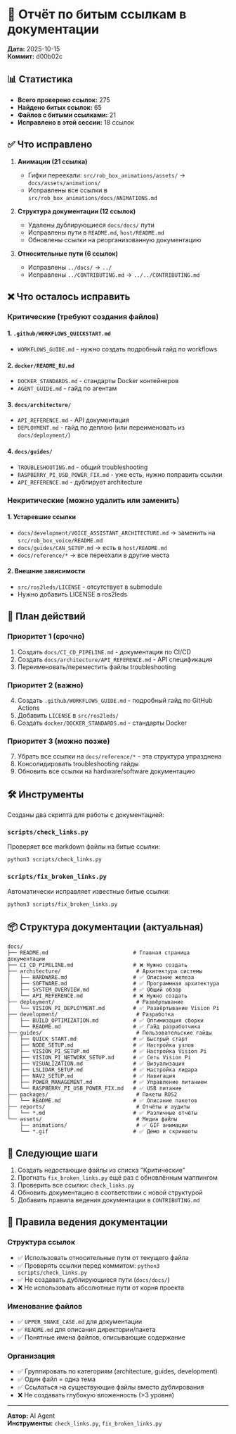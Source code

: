 # 🔗 Отчёт по битым ссылкам в документации

**Дата:** 2025-10-15  
**Коммит:** d00b02c

## 📊 Статистика

- **Всего проверено ссылок:** 275
- **Найдено битых ссылок:** 65
- **Файлов с битыми ссылками:** 21
- **Исправлено в этой сессии:** 18 ссылок

## ✅ Что исправлено

1. **Анимации (21 ссылка)**
   - Гифки переехали: `src/rob_box_animations/assets/` → `docs/assets/animations/`
   - Исправлены все ссылки в `src/rob_box_animations/docs/ANIMATIONS.md`

2. **Структура документации (12 ссылок)**
   - Удалены дублирующиеся `docs/docs/` пути
   - Исправлены пути в `README.md`, `host/README.md`
   - Обновлены ссылки на реорганизованную документацию

3. **Относительные пути (6 ссылок)**
   - Исправлены `../docs/` → `../`
   - Исправлены `../CONTRIBUTING.md` → `../../CONTRIBUTING.md`

## ❌ Что осталось исправить

### Критические (требуют создания файлов)

#### 1. `.github/WORKFLOWS_QUICKSTART.md`
- `WORKFLOWS_GUIDE.md` - нужно создать подробный гайд по workflows

#### 2. `docker/README_RU.md`
- `DOCKER_STANDARDS.md` - стандарты Docker контейнеров
- `AGENT_GUIDE.md` - гайд по агентам

#### 3. `docs/architecture/`
- `API_REFERENCE.md` - API документация
- `DEPLOYMENT.md` - гайд по деплою (или переименовать из `docs/deployment/`)

#### 4. `docs/guides/`
- `TROUBLESHOOTING.md` - общий troubleshooting
- `RASPBERRY_PI_USB_POWER_FIX.md` - уже есть, нужно поправить ссылки
- `API_REFERENCE.md` - дублирует architecture

### Некритические (можно удалить или заменить)

#### 1. Устаревшие ссылки
- `docs/development/VOICE_ASSISTANT_ARCHITECTURE.md` → заменить на `src/rob_box_voice/README.md`
- `docs/guides/CAN_SETUP.md` → есть в `host/README.md`
- `docs/reference/*` → все переехали в другие места

#### 2. Внешние зависимости
- `src/ros2leds/LICENSE` - отсутствует в submodule
- Нужно добавить LICENSE в ros2leds

## 📝 План действий

### Приоритет 1 (срочно)

1. Создать `docs/CI_CD_PIPELINE.md` - документация по CI/CD
2. Создать `docs/architecture/API_REFERENCE.md` - API спецификация
3. Переименовать/переместить файлы troubleshooting

### Приоритет 2 (важно)

4. Создать `.github/WORKFLOWS_GUIDE.md` - подробный гайд по GitHub Actions
5. Добавить `LICENSE` в `src/ros2leds/`
6. Создать `docker/DOCKER_STANDARDS.md` - стандарты Docker

### Приоритет 3 (можно позже)

7. Убрать все ссылки на `docs/reference/*` - эта структура упразднена
8. Консолидировать troubleshooting гайды
9. Обновить все ссылки на hardware/software документацию

## 🛠️ Инструменты

Созданы два скрипта для работы с документацией:

### `scripts/check_links.py`
Проверяет все markdown файлы на битые ссылки:
```bash
python3 scripts/check_links.py
```

### `scripts/fix_broken_links.py`
Автоматически исправляет известные битые ссылки:
```bash
python3 scripts/fix_broken_links.py
```

## 📦 Структура документации (актуальная)

```
docs/
├── README.md                           # Главная страница документации
├── CI_CD_PIPELINE.md                   # ❌ Нужно создать
├── architecture/                        # Архитектура системы
│   ├── HARDWARE.md                     # ✅ Описание железа
│   ├── SOFTWARE.md                     # ✅ Программная архитектура
│   ├── SYSTEM_OVERVIEW.md              # ✅ Общий обзор
│   └── API_REFERENCE.md                # ❌ Нужно создать
├── deployment/                          # Развёртывание
│   └── VISION_PI_DEPLOYMENT.md         # ✅ Развёртывание Vision Pi
├── development/                         # Разработка
│   ├── BUILD_OPTIMIZATION.md           # ✅ Оптимизация сборки
│   └── README.md                       # ✅ Гайд разработчика
├── guides/                              # Пользовательские гайды
│   ├── QUICK_START.md                  # ✅ Быстрый старт
│   ├── NODE_SETUP.md                   # ✅ Настройка узлов
│   ├── VISION_PI_SETUP.md              # ✅ Настройка Vision Pi
│   ├── VISION_PI_NETWORK_SETUP.md      # ✅ Сеть Vision Pi
│   ├── VISUALIZATION.md                # ✅ Визуализация
│   ├── LSLIDAR_SETUP.md                # ✅ Настройка лидара
│   ├── NAV2_SETUP.md                   # ✅ Навигация
│   ├── POWER_MANAGEMENT.md             # ✅ Управление питанием
│   └── RASPBERRY_PI_USB_POWER_FIX.md   # ✅ USB питание
├── packages/                            # Пакеты ROS2
│   └── README.md                       # ✅ Описание пакетов
├── reports/                             # Отчёты и аудиты
│   └── *.md                            # ✅ Различные отчёты
└── assets/                              # Медиа файлы
    ├── animations/                      # ✅ GIF анимации
    └── *.gif                           # ✅ Демо и скриншоты
```

## 🔄 Следующие шаги

1. Создать недостающие файлы из списка "Критические"
2. Прогнать `fix_broken_links.py` ещё раз с обновлённым маппингом
3. Проверить все ссылки: `check_links.py`
4. Обновить документацию в соответствии с новой структурой
5. Добавить правила ведения документации в `CONTRIBUTING.md`

## 📌 Правила ведения документации

### Структура ссылок

- ✅ Использовать относительные пути от текущего файла
- ✅ Проверять ссылки перед коммитом: `python3 scripts/check_links.py`
- ✅ Не создавать дублирующиеся пути (`docs/docs/`)
- ❌ Не использовать абсолютные пути от корня проекта

### Именование файлов

- ✅ `UPPER_SNAKE_CASE.md` для документации
- ✅ `README.md` для описания директории/пакета
- ✅ Понятные имена файлов, описывающие содержание

### Организация

- ✅ Группировать по категориям (architecture, guides, development)
- ✅ Один файл = одна тема
- ✅ Ссылаться на существующие файлы вместо дублирования
- ❌ Не создавать глубокую вложенность (>3 уровня)

---

**Автор:** AI Agent  
**Инструменты:** `check_links.py`, `fix_broken_links.py`
